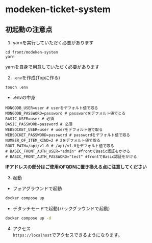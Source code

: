 # modeken-ticket-system

## 初起動の注意点
1. yarnを実行していただく必要があります
```
cd front/modeken-system
yarn
```
yarnを自身で用意していただく必要があります

2. `.env`を作成(Topに作る)
```
touch .env
```
- .envの中身
```.env
MONGODB_USER=user # userをデフォルト値で取る
MONGODB_PASSWORD=password # passwordをデフォルト値でとる
BASIC_USER=user # 必須
BASIC_PASSWORD=password # 必須
WEBSOCKET_USER=user # userをデフォルト値で取る
WEBSOCKET_PASSWORD=password # passwordをデフォルト値で取る
NUMBER_OF_ITEM_KIND=2 # 2をデフォルト値で取る
ROOT_PATH=/api/v1.0 # /api/v1.0をデフォルト値で取る
# BASIC_FRONT_AUTH_USER="admin" #frontでBasic認証をかける
# BASIC_FRONT_AUTH_PASSWORD="test" #frontでBasic認証をかける
```
**IPアドレスの部分はご使用のFQDNに置き換える点に注意してください**

3. 起動
- フォアグラウンドで起動
```bash
docker compose up
```
- デタッチモードで起動(バックグラウンドで起動)
```bash
docker compose up -d
```

4. アクセス\
`https://localhost`でアクセスできるようになります。
